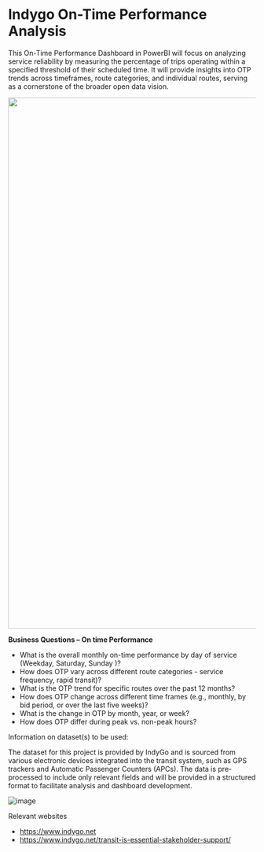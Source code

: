 # Indygo On-Time Performance Analysis
This On-Time Performance Dashboard in PowerBI will focus on analyzing service reliability by measuring the percentage of trips operating within a specified threshold of their scheduled time. It will provide insights into OTP trends across timeframes, route categories, and individual routes, serving as a cornerstone of the broader open data vision.


<img width= 1080 src='https://github.com/user-attachments/assets/74176ec0-0049-4c45-af8c-fd44b372ef8b'>


**Business Questions – On time Performance**

- What is the overall monthly on-time performance by day of service (Weekday, Saturday, Sunday )?
- How does OTP vary across different route categories - service frequency, rapid transit)?
- What is the OTP trend for specific routes over the past 12 months?
- How does OTP change across different time frames (e.g., monthly, by bid period, or over the last five weeks)?
- What is the change in OTP by month, year, or week?
- How does OTP differ during peak vs. non-peak hours?

Information on dataset(s) to be used:

The dataset for this project is provided by IndyGo and is sourced from various electronic devices integrated into the transit system, such as GPS trackers and Automatic Passenger Counters (APCs).
The data is pre-processed to include only relevant fields and will be provided in a structured format to facilitate analysis and dashboard development.

![image](https://github.com/user-attachments/assets/918d1216-c4bb-4fe1-99e2-6095194e2904)

Relevant websites

- https://www.indygo.net
- https://www.indygo.net/transit-is-essential-stakeholder-support/
